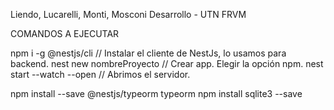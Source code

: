 Liendo, Lucarelli, Monti, Mosconi
Desarrollo - UTN FRVM

COMANDOS A EJECUTAR

npm i -g @nestjs/cli		// Instalar el cliente de NestJs, lo usamos para backend.
nest new nombreProyecto	// Crear app. Elegir la opción npm.
nest start --watch --open 	// Abrimos el servidor.

npm install --save @nestjs/typeorm typeorm
npm install sqlite3 --save
